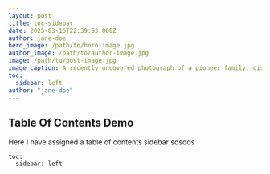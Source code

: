 ```yaml
---
layout: post
title: toc-sidebar
date: 2025-03-16T22:39:53.000Z
author: jane-doe
hero_image: /path/to/hero-image.jpg
author_image: /path/to/author-image.jpg
image: /path/to/post-image.jpg
image_caption: A recently uncovered photograph of a pioneer family, circa 1850s.
toc:
  sidebar: left
author: "jane-doe"
---
```


## Table Of Contents Demo
Here I have assigned a table of contents sidebar sdsdds

```
toc:
  sidebar: left
```